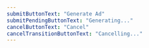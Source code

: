 ```yaml
---
submitButtonText: "Generate Ad"
submitPendingButtonText: "Generating..."
cancelButtonText: "Cancel"
cancelTransitionButtonText: "Cancelling..."
---
```


